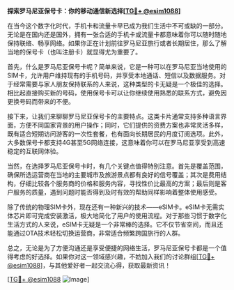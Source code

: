 **探索罗马尼亚保号卡：你的移动通信新选择[[TG💪+ @esim1088](https://t.me/s/esim1088)]**

在当今这个数字化时代，手机卡和流量卡早已成为我们生活中不可或缺的一部分。无论是在国内还是国外，拥有一张合适的手机卡或流量卡都意味着你可以随时随地保持联络、畅享网络。如果你正在计划前往罗马尼亚旅行或者长期居住，那么了解当地的保号卡（也叫注册卡）就显得尤为重要了。

首先，什么是罗马尼亚保号卡呢？简单来说，它是一种可以在罗马尼亚当地使用的SIM卡，允许用户维持现有的手机号码，并享受本地通话、短信以及数据服务。对于经常需要与家人朋友保持联系的人来说，这种类型的卡无疑是一个极佳的选择。相比起直接购买新的号码，使用保号卡可以让你继续使用熟悉的联系方式，避免因更换号码而带来的不便。

接下来，让我们来聊聊罗马尼亚保号卡的主要特点。这类卡片通常支持多种语言界面，方便不同国家背景的用户操作；同时，它们提供的资费方案也非常灵活多样，既有适合短期访问游客的一次性套餐，也有面向长期居民的月度订阅选项。此外，大多数保号卡都支持4G甚至5G网络连接，这意味着你可以在罗马尼亚享受到高速稳定的互联网体验。

当然，在选择罗马尼亚保号卡时，有几个关键点值得特别注意。首先是覆盖范围，确保所选运营商在当地的主要城市及旅游景点都有良好的信号覆盖；其次是费用结构，仔细比较各个服务商的价格和服务内容，寻找性价比最高的方案；最后则是客户服务的质量，遇到问题时能否得到及时有效的帮助同样影响着整体使用感受。

除了传统的物理SIM卡外，现在还有一种新兴的技术——eSIM卡。eSIM卡无需实体芯片即可完成安装激活，极大地简化了用户的使用流程。对于那些习惯于数字化生活方式的人来说，eSIM卡无疑是一个非常棒的选择。它不仅节省空间，而且还能通过OTA技术轻松切换运营商，非常适合频繁跨国旅行的人群。

总之，无论是为了方便沟通还是享受便捷的网络生活，罗马尼亚保号卡都是一个值得考虑的好选择。如果你对这一领域感兴趣，不妨加入我们的讨论群组[[TG💪+ @esim1088](https://t.me/s/esim1088)]，与其他爱好者一起交流心得，获取最新资讯！

[[TG💪+ @esim1088](https://t.me/s/esim1088) ![Image](https://i.postimg.cc/4NQfJmqS/Snipaste-2025-05-13-00-14-12.png)]